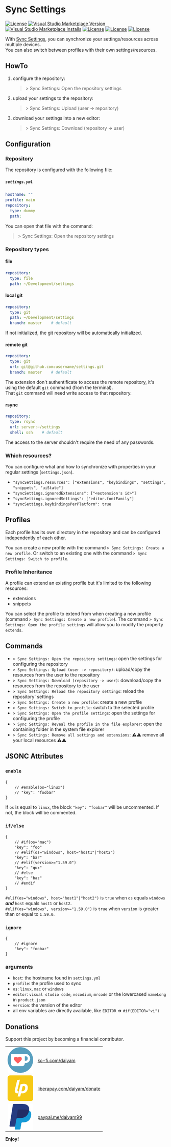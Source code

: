 Sync Settings
=============

[![License](https://img.shields.io/badge/license-MIT-blue.svg)](./LICENSE)
[![Visual Studio Marketplace Version](https://img.shields.io/visual-studio-marketplace/v/zokugun.sync-settings.svg)](https://marketplace.visualstudio.com/items?itemName=zokugun.sync-settings)
[![Visual Studio Marketplace Installs](https://img.shields.io/visual-studio-marketplace/i/zokugun.sync-settings.svg)](https://marketplace.visualstudio.com/items?itemName=zokugun.sync-settings)
[![License](https://img.shields.io/badge/donate-ko--fi-green)](https://ko-fi.com/daiyam)
[![License](https://img.shields.io/badge/donate-liberapay-green)](https://liberapay.com/daiyam/donate)
[![License](https://img.shields.io/badge/donate-paypal-green)](https://paypal.me/daiyam99)

With [Sync Settings](https://github.com/zokugun/vscode-sync-settings), you can synchronize your settings/resources across multiple devices.<br />
You can also switch between profiles with their own settings/resources.

HowTo
-----

1. configure the repository:

   > &gt; Sync Settings: Open the repository settings

2. upload your settings to the repository:
    > &gt; Sync Settings: Upload (user -> repository)

3. download your settings into a new editor:
    > &gt; Sync Settings: Download (repository -> user)

Configuration
-------------

### Repository

The repository is configured with the following file:

##### **`settings.yml`**
```yaml
hostname: ""
profile: main
repository:
  type: dummy
  path:
```

You can open that file with the command:

> &gt; Sync Settings: Open the repository settings

### Repository types

#### file

```yaml
repository:
  type: file
  path: ~/Development/settings
```

#### local git

```yaml
repository:
  type: git
  path: ~/Development/settings
  branch: master    # default
```

If not initialized, the git repository will be automatically initialized.

#### remote git

```yaml
repository:
  type: git
  url: git@github.com:username/settings.git
  branch: master    # default
```

The extension don't authentificate to access the remote repository, it's using the default `git` command (from the terminal).<br/>
That `git` command will need write access to that repository.

#### rsync

```yaml
repository:
  type: rsync
  url: server:~/settings
  shell: ssh    # default
```

The access to the server shouldn't require the need of any passwords.

### Which resources?

You can configure what and how to synchronize with properties in your regular settings (`settings.json`).

- `"syncSettings.resources": ["extensions", "keybindings", "settings", "snippets", "uiState"]`
- `"syncSettings.ignoredExtensions": ["<extension's id>"]`
- `"syncSettings.ignoredSettings": ["editor.fontFamily"]`
- `"syncSettings.keybindingsPerPlatform": true`

Profiles
--------

Each profile has its own directory in the repository and can be configured independently of each other.

You can create a new profile with the command `> Sync Settings: Create a new profile`.
Or switch to an existing one with the command `> Sync Settings: Switch to profile`.

### Profile Inheritance

A profile can extend an existing profile but it's limited to the following resources:
- extensions
- snippets

You can select the profile to extend from when creating a new profile (command `> Sync Settings: Create a new profile`).
The command `> Sync Settings: Open the profile settings` will allow you to modify the property `extends`.

Commands
--------

- `> Sync Settings: Open the repository settings`: open the settings for configuring the repository
- `> Sync Settings: Upload (user -> repository)`: upload/copy the resources from the user to the repository
- `> Sync Settings: Download (repository -> user)`: download/copy the resources from the repository to the user
- `> Sync Settings: Reload the repository settings`: reload the repository' settings
- `> Sync Settings: Create a new profile`: create a new profile
- `> Sync Settings: Switch to profile`: switch to the selected profile
- `> Sync Settings: Open the profile settings`: open the settings for configuring the profile
- `> Sync Settings: Reveal the profile in the file explorer`: open the containing folder in the system file explorer
- `> Sync Settings: Remove all settings and extensions`: ⚠️⚠️ remove all your local resources ⚠️⚠️

JSONC Attributes
----------------

### `enable`

```
{
    // #enable(os="linux")
    // "key": "foobar"
}
```

If `os` is equal to `linux`, the block `"key": "foobar"` will be uncommented. If not, the block will be commented.

### `if/else`

```
{
    // #if(os="mac")
    "key": "foo"
    // #elif(os="windows", host="host1"|"host2")
    "key": "bar"
    // #elif(version>="1.59.0")
    "key": "qux"
    // #else
    "key": "baz"
    // #endif
}
```

`#elif(os="windows", host="host1"|"host2")` is `true` when `os` equals `windows` ***and*** `host` equals `host1` or `host2`.<br />
`#elif(os="windows", version>="1.59.0")` is `true` when `version` is greater than or equal to `1.59.0`.

### `ignore`

```
{
    // #ignore
    "key": "foobar"
}
```

### arguments

- `host`: the hostname found in `settings.yml`
- `profile`: the profile used to sync
- `os`: `linux`, `mac` or `windows`
- `editor`: `visual studio code`, `vscodium`, `mrcode` or the lowercased `nameLong` in `product.json`
- `version`: the version of the editor
- all env variables are directly available, like `EDITOR` => `#if(EDITOR="vi")`

Donations
---------

Support this project by becoming a financial contributor.

<table>
    <tr>
        <td><img src="https://raw.githubusercontent.com/daiyam/assets/master/icons/256/funding_kofi.png" alt="Ko-fi" width="80px" height="80px"></td>
        <td><a href="https://ko-fi.com/daiyam" target="_blank">ko-fi.com/daiyam</a></td>
    </tr>
    <tr>
        <td><img src="https://raw.githubusercontent.com/daiyam/assets/master/icons/256/funding_liberapay.png" alt="Liberapay" width="80px" height="80px"></td>
        <td><a href="https://liberapay.com/daiyam/donate" target="_blank">liberapay.com/daiyam/donate</a></td>
    </tr>
    <tr>
        <td><img src="https://raw.githubusercontent.com/daiyam/assets/master/icons/256/funding_paypal.png" alt="PayPal" width="80px" height="80px"></td>
        <td><a href="https://paypal.me/daiyam99" target="_blank">paypal.me/daiyam99</a></td>
    </tr>
</table>

**Enjoy!**
